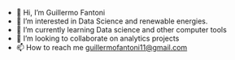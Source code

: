 - 👋 Hi, I’m Guillermo Fantoni 
- 👀 I’m interested in Data Science and renewable energies.
- 🌱 I’m currently learning Data science and other computer tools
- 💞️ I’m looking to collaborate on analytics projects
- 📫 How to reach me guillermofantoni11@gmail.com

<!---
gfantonipy/gfantonipy is a ✨ special ✨ repository because its `README.md` (this file) appears on your GitHub profile.
You can click the Preview link to take a look at your changes.
--->
